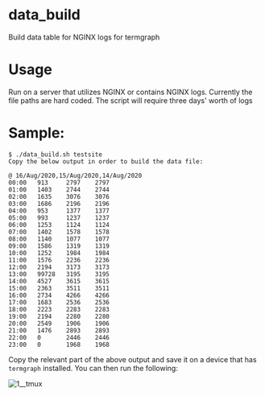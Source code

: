 # data_build
Build data table for NGINX logs for termgraph

# Usage
Run on a server that utilizes NGINX or contains NGINX logs. Currently the file paths are hard coded. The script will require three days' worth of logs

# Sample:
```
$ ./data_build.sh testsite
Copy the below output in order to build the data file:

@ 16/Aug/2020,15/Aug/2020,14/Aug/2020
00:00   913     2797    2797
01:00   1403    2744    2744
02:00   1635    3076    3076
03:00   1686    2196    2196
04:00   953     1377    1377
05:00   993     1237    1237
06:00   1253    1124    1124
07:00   1402    1578    1578
08:00   1140    1077    1077
09:00   1586    1319    1319
10:00   1252    1984    1984
11:00   1576    2236    2236
12:00   2194    3173    3173
13:00   99728   3195    3195
14:00   4527    3615    3615
15:00   2363    3511    3511
16:00   2734    4266    4266
17:00   1683    2536    2536
18:00   2223    2283    2283
19:00   2194    2280    2280
20:00   2549    1906    1906
21:00   1476    2893    2893
22:00   0       2446    2446
23:00   0       1968    1968
```

Copy the relevant part of the above output and save it on a device that has `termgraph` installed. You can then run the following:

![1__tmux](https://user-images.githubusercontent.com/54643953/90345427-05bd8500-dfe6-11ea-96a4-8b1f6831b2b8.png)
